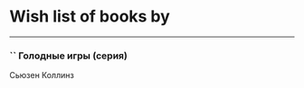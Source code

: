 # Wish list of books by [](https://my.mail.ru/mail/bytyavka94/)
---

### `` Голодные игры (серия)
Сьюзен  Коллинз

